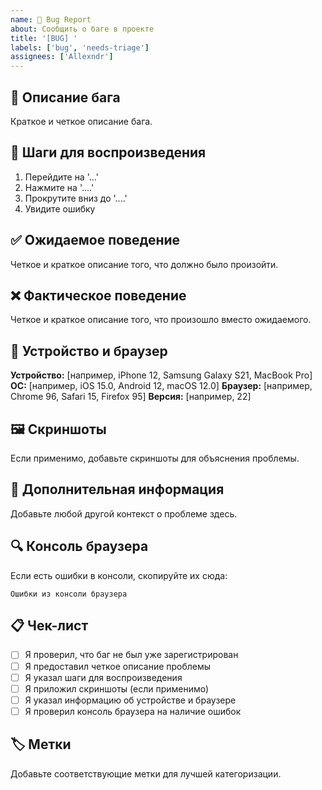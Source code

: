 ```yaml
---
name: 🐛 Bug Report
about: Сообщить о баге в проекте
title: '[BUG] '
labels: ['bug', 'needs-triage']
assignees: ['Allexndr']
---
```


## 🐛 Описание бага

Краткое и четкое описание бага.

## 🔄 Шаги для воспроизведения

1. Перейдите на '...'
2. Нажмите на '....'
3. Прокрутите вниз до '....'
4. Увидите ошибку

## ✅ Ожидаемое поведение

Четкое и краткое описание того, что должно было произойти.

## ❌ Фактическое поведение

Четкое и краткое описание того, что произошло вместо ожидаемого.

## 📱 Устройство и браузер

**Устройство:** [например, iPhone 12, Samsung Galaxy S21, MacBook Pro]
**ОС:** [например, iOS 15.0, Android 12, macOS 12.0]
**Браузер:** [например, Chrome 96, Safari 15, Firefox 95]
**Версия:** [например, 22]

## 🖼️ Скриншоты

Если применимо, добавьте скриншоты для объяснения проблемы.

## 📝 Дополнительная информация

Добавьте любой другой контекст о проблеме здесь.

## 🔍 Консоль браузера

Если есть ошибки в консоли, скопируйте их сюда:

```
Ошибки из консоли браузера
```

## 📋 Чек-лист

- [ ] Я проверил, что баг не был уже зарегистрирован
- [ ] Я предоставил четкое описание проблемы
- [ ] Я указал шаги для воспроизведения
- [ ] Я приложил скриншоты (если применимо)
- [ ] Я указал информацию об устройстве и браузере
- [ ] Я проверил консоль браузера на наличие ошибок

## 🏷️ Метки

Добавьте соответствующие метки для лучшей категоризации.
